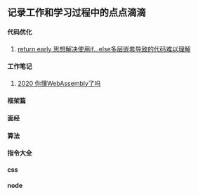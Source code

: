 ## 记录工作和学习过程中的点点滴滴
#### 代码优化
   1. [return early 思想解决使用if...else多层嵌套导致的代码难以理解](https://github.com/BLZC/notes/blob/master/%E4%BB%A3%E7%A0%81%E4%BC%98%E5%8C%96/return%20early.md)
#### 工作笔记
   1. [2020 你懂WebAssembly了吗](https://github.com/BLZC/notes/blob/master/%E4%BB%A3%E7%A0%81%E4%BC%98%E5%8C%96/return%20early.md)
#### 框架篇
#### 面经
#### 算法
#### 指令大全
#### css
#### node